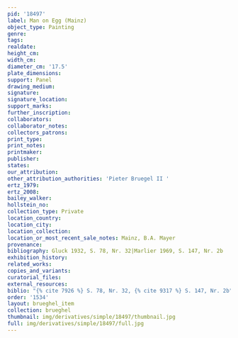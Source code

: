 ```yaml
---
pid: '18497'
label: Man on Egg (Mainz)
object_type: Painting
genre: 
tags: 
realdate: 
height_cm: 
width_cm: 
diameter_cm: '17.5'
plate_dimensions: 
support: Panel
drawing_medium: 
signature: 
signature_location: 
support_marks: 
further_inscription: 
collaborators: 
collaborator_notes: 
collectors_patrons: 
print_type: 
print_notes: 
printmaker: 
publisher: 
states: 
our_attribution: 
other_attribution_authorities: 'Pieter Bruegel II '
ertz_1979: 
ertz_2008: 
bailey_walker: 
hollstein_no: 
collection_type: Private
location_country: 
location_city: 
location_collection: 
location_or_most_recent_sale_notes: Mainz, B.A. Mayer
provenance: 
bibliography: Gluck 1932, S. 78, Nr. 32|Marlier 1969, S. 147, Nr. 2b
exhibition_history: 
related_works: 
copies_and_variants: 
curatorial_files: 
external_resources: 
biblio: "{% cite 7926 %} S. 78, Nr. 32, {% cite 9317 %} S. 147, Nr. 2b"
order: '1534'
layout: brueghel_item
collection: brueghel
thumbnail: img/derivatives/simple/18497/thumbnail.jpg
full: img/derivatives/simple/18497/full.jpg
---
```

